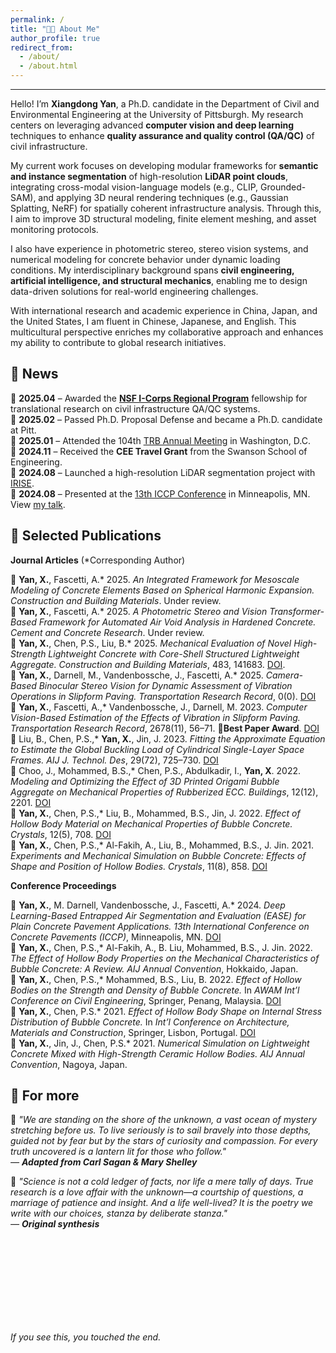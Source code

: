 ```yaml
---
permalink: /
title: "🧑‍💻 About Me"
author_profile: true
redirect_from: 
  - /about/
  - /about.html
---
```


------
Hello! I’m **Xiangdong Yan**, a Ph.D. candidate in the Department of Civil and Environmental Engineering at the University of Pittsburgh. My research centers on leveraging advanced **computer vision and deep learning** techniques to enhance **quality assurance and quality control (QA/QC)** of civil infrastructure.

My current work focuses on developing modular frameworks for **semantic and instance segmentation** of high-resolution **LiDAR point clouds**, integrating cross-modal vision-language models (e.g., CLIP, Grounded-SAM), and applying 3D neural rendering techniques (e.g., Gaussian Splatting, NeRF) for spatially coherent infrastructure analysis. Through this, I aim to improve 3D structural modeling, finite element meshing, and asset monitoring protocols.

I also have experience in photometric stereo, stereo vision systems, and numerical modeling for concrete behavior under dynamic loading conditions. My interdisciplinary background spans **civil engineering, artificial intelligence, and structural mechanics**, enabling me to design data-driven solutions for real-world engineering challenges.

With international research and academic experience in China, Japan, and the United States, I am fluent in Chinese, Japanese, and English. This multicultural perspective enriches my collaborative approach and enhances my ability to contribute to global research initiatives.



 

📰 News
------

🔹 **2025.04** – Awarded the [**NSF I-Corps Regional Program**](https://www.in-icorps.org/) fellowship for translational research on civil infrastructure QA/QC systems.  
🔹 **2025.02** – Passed Ph.D. Proposal Defense and became a Ph.D. candidate at Pitt.  
🔹 **2025.01** – Attended the 104th [TRB Annual Meeting](https://trb-annual-meeting.nationalacademies.org/) in Washington, D.C.  
🔹 **2024.11** – Received the **CEE Travel Grant** from the Swanson School of Engineering.  
🔹 **2024.08** – Launched a high-resolution LiDAR segmentation project with [IRISE](https://www.engineering.pitt.edu/subsites/consortiums/irise/research/active-projects/).  
🔹 **2024.08** – Presented at the [13th ICCP Conference](https://13thiccp.concretepavements.org/) in Minneapolis, MN. View [my talk](https://13thiccp.concretepavements.org/workshops/deep-learning-based-entrapped-air-segmentation-and-evaluation-ease-for-plain-concrete-pavement-applications/).





📑 Selected Publications
------
**Journal Articles** (\*Corresponding Author)

🔸 **Yan, X.**, Fascetti, A.\* 2025. *An Integrated Framework for Mesoscale Modeling of Concrete Elements Based on Spherical Harmonic Expansion.* *Construction and Building Materials*. Under review.  
🔸 **Yan, X.**, Fascetti, A.\* 2025. *A Photometric Stereo and Vision Transformer-Based Framework for Automated Air Void Analysis in Hardened Concrete.* *Cement and Concrete Research*. Under review.  
🔸 **Yan, X.**, Chen, P.S., Liu, B.\* 2025. *Mechanical Evaluation of Novel High-Strength Lightweight Concrete with Core-Shell Structured Lightweight Aggregate.* *Construction and Building Materials*, 483, 141683. [DOI](https://doi.org/10.1016/j.conbuildmat.2023.141683).    
🔸 **Yan, X.**, Darnell, M., Vandenbossche, J., Fascetti, A.\* 2025. *Camera-Based Binocular Stereo Vision for Dynamic Assessment of Vibration Operations in Slipform Paving.* *Transportation Research Record*, 0(0). [DOI](https://journals.sagepub.com/doi/full/10.1177/03611981251335943)    
🔸 **Yan, X.**, Fascetti, A.,\* Vandenbossche, J., Darnell, M. 2023. *Computer Vision-Based Estimation of the Effects of Vibration in Slipform Paving.* *Transportation Research Record*, 2678(11), 56–71. **🌟Best Paper Award**. [DOI](https://doi.org/10.1177/03611981231198348)    
🔸 Liu, B., Chen, P.S.,\* **Yan, X.**, Jin, J. 2023. *Fitting the Approximate Equation to Estimate the Global Buckling Load of Cylindrical Single-Layer Space Frames.* *AIJ J. Technol. Des*, 29(72), 725–730. [DOI](https://www.jstage.jst.go.jp/article/aijt/29/72/29_725/_article/-char/en)    
🔸 Choo, J., Mohammed, B.S.,\* Chen, P.S., Abdulkadir, I., **Yan, X**. 2022. *Modeling and Optimizing the Effect of 3D Printed Origami Bubble Aggregate on Mechanical Properties of Rubberized ECC.* *Buildings*, 12(12), 2201. [DOI](https://www.mdpi.com/2075-5309/12/12/2201)    
🔸 **Yan, X.**, Chen, P.S.,\* Liu, B., Mohammed, B.S., Jin, J. 2022. *Effect of Hollow Body Material on Mechanical Properties of Bubble Concrete.* *Crystals*, 12(5), 708. [DOI](https://www.mdpi.com/2073-4352/12/5/708)  
🔸 **Yan, X.**, Chen, P.S.,\* Al-Fakih, A., Liu, B., Mohammed, B.S., J. Jin. 2021. *Experiments and Mechanical Simulation on Bubble Concrete: Effects of Shape and Position of Hollow Bodies.* *Crystals*, 11(8), 858. [DOI](https://www.mdpi.com/2073-4352/11/8/858)  

**Conference Proceedings**  

🔸 **Yan, X.**, M. Darnell, Vandenbossche, J., Fascetti, A.\* 2024. *Deep Learning-Based Entrapped Air Segmentation and Evaluation (EASE) for Plain Concrete Pavement Applications.* *13th International Conference on Concrete Pavements (ICCP)*, Minneapolis, MN. [DOI](https://13thiccp.concretepavements.org/workshops/deep-learning-based-entrapped-air-segmentation-and-evaluation-ease-for-plain-concrete-pavement-applications/)  
🔸 **Yan, X.**, Chen, P.S.,\* Al-Fakih, A., B. Liu, Mohammed, B.S., J. Jin. 2022. *The Effect of Hollow Body Properties on the Mechanical Characteristics of Bubble Concrete: A Review.* *AIJ Annual Convention*, Hokkaido, Japan.  
🔸 **Yan, X.**, Chen, P.S.,\* Mohammed, B.S., Liu, B. 2022. *Effect of Hollow Bodies on the Strength and Density of Bubble Concrete.* In *AWAM Int’l Conference on Civil Engineering*, Springer, Penang, Malaysia. [DOI](https://link.springer.com/chapter/10.1007/978-981-99-6018-7_10)  
🔸 **Yan, X.**, Chen, P.S.\* 2021. *Effect of Hollow Body Shape on Internal Stress Distribution of Bubble Concrete.* In *Int’l Conference on Architecture, Materials and Construction*, Springer, Lisbon, Portugal. [DOI](https://link.springer.com/chapter/10.1007/978-3-030-94514-5_23)  
🔸 **Yan, X.**, Jin, J., Chen, P.S.\* 2021. *Numerical Simulation on Lightweight Concrete Mixed with High-Strength Ceramic Hollow Bodies.* *AIJ Annual Convention*, Nagoya, Japan.





🌿 **For more**
------
🔹 *"We are standing on the shore of the unknown, a vast ocean of mystery stretching before us. To live seriously is to sail bravely into those depths, guided not by fear but by the stars of curiosity and compassion. For every truth uncovered is a lantern lit for those who follow."*  
*— **Adapted from Carl Sagan & Mary Shelley***  

🔹 *"Science is not a cold ledger of facts, nor life a mere tally of days. True research is a love affair with the unknown—a courtship of questions, a marriage of patience and insight. And a life well-lived? It is the poetry we write with our choices, stanza by deliberate stanza."*  
*— **Original synthesis***

<br><br><br><br><br><br><br><br>

*If you see this, you touched the end.*

